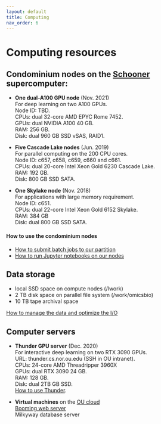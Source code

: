 ```yaml
---
layout: default
title: Computing
nav_order: 6
---
```

# Computing resources

## Condominium nodes on the [Schooner](https://www.ou.edu/oscer/resources/hpc) supercomputer:


- **One dual-A100 GPU node** (Nov. 2021)  
  For deep learning on two A100 GPUs.  
  Node ID: TBD.   
  CPUs: dual 32-core AMD EPYC Rome 7452.   
  GPUs: dual NVIDIA A100 40 GB.  
  RAM: 256 GB.  
  Disk: dual 960 GB SSD vSAS, RAID1.  

- **Five Cascade Lake nodes** (Jun. 2019)   
  For parallel computing on the 200 CPU cores.  
  Node ID: c657, c658, c659, c660 and c661.  
  CPUs: dual 20-core Intel Xeon Gold 6230 Cascade Lake.   
  RAM: 192 GB.  
  Disk: 800 GB SSD SATA.  

- **One Skylake node** (Nov. 2018)  
  For applications with large memory requirement.  
  Node ID: c651.  
  CPUs: dual 22-core Intel Xeon Gold 6152 Skylake.   
  RAM: 384 GB   
  Disk: dual 800 GB SSD SATA.  

#### How to use the condominium nodes
  - [How to submit batch jobs to our partition](https://github.com/thepanlab/supercomputers/blob/master/Slurm_basics.md)
  - [How to run Jupyter notebooks on our nodes](https://github.com/thepanlab/supercomputers/blob/master/Use_jupyter_notebook.md)

## Data storage
  - local SSD space on compute nodes (/lwork)
  - 2 TB disk space on parallel file system (/work/omicsbio)
  - 10 TB tape archival space

  [How to manage the data and optimize the I/O](https://github.com/thepanlab/supercomputers)

## Computer servers

- **Thunder GPU server** (Dec. 2020)  
  For interactive deep learning on two RTX 3090 GPUs.    
  URL: thunder.cs.nor.ou.edu (SSH in OU intranet).  
  CPUs: 24-core AMD Threadripper 3960X    
  GPUs: dual RTX 3090 24 GB.  
  RAM: 128 GB.  
  Disk: dual 2TB GB SSD.  
  [How to use Thunder](https://github.com/thepanlab/supercomputers/blob/master/thunder/thunder_tensorflow_gpu_conda.md).  

- **Virtual machines** on the [OU cloud](https://www.ou.edu/oscer/resources/our_cloud)  
  [Booming web server](http://booming.oscer.ou.edu)  
  Milkyway database server



